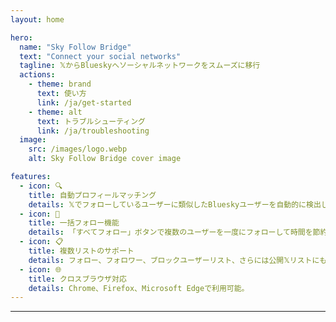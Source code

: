 ```yaml
---
layout: home

hero:
  name: "Sky Follow Bridge"
  text: "Connect your social networks"
  tagline: 𝕏からBlueskyへソーシャルネットワークをスムーズに移行
  actions:
    - theme: brand
      text: 使い方
      link: /ja/get-started
    - theme: alt
      text: トラブルシューティング
      link: /ja/troubleshooting
  image:
    src: /images/logo.webp
    alt: Sky Follow Bridge cover image

features:
  - icon: 🔍
    title: 自動プロフィールマッチング
    details: 𝕏でフォローしているユーザーに類似したBlueskyユーザーを自動的に検出します。
  - icon: 🚀
    title: 一括フォロー機能
    details: 「すべてフォロー」ボタンで複数のユーザーを一度にフォローして時間を節約。
  - icon: 📋
    title: 複数リストのサポート
    details: フォロー、フォロワー、ブロックユーザーリスト、さらには公開𝕏リストにも対応。
  - icon: 🌐
    title: クロスブラウザ対応
    details: Chrome、Firefox、Microsoft Edgeで利用可能。
---
```


---

<Voices
  title="ユーザーの声"
  moreLabel="もっと見る"
/>
